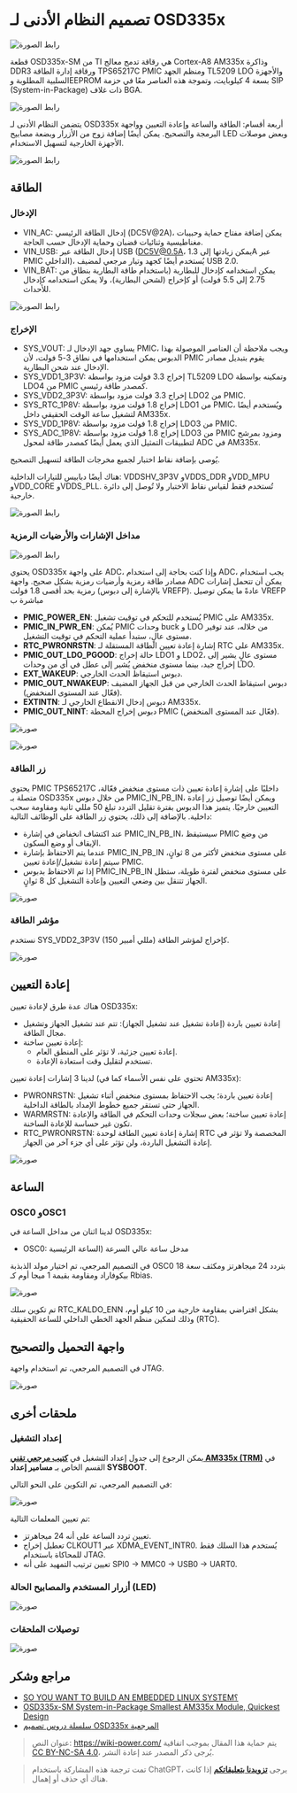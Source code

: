 # تصميم النظام الأدنى لـ OSD335x

![رابط الصورة](https://media.wiki-power.com/img/20211012144907.png)

قطعة OSD335x-SM من TI هي رقاقة تدمج معالج Cortex-A8 AM335x وذاكرة DDR3 ورقاقة إدارة الطاقة TPS65217C PMIC ومنظم الجهد TL5209 LDO والأجهزة السلبية المطلوبة وEEPROM بسعة 4 كيلوبايت، وتموجة هذه العناصر معًا في حزمة SIP (System-in-Package) ذات غلاف BGA.

![رابط الصورة](https://media.wiki-power.com/img/20211012153036.png)

يتضمن النظام الأدنى لـ OSD335x أربعة أقسام: الطاقة والساعة وإعادة التعيين وواجهة البرمجة والتصحيح. يمكن أيضًا إضافة زوج من الأزرار وبضعة مصابيح LED وبعض موصلات الأجهزة الخارجية لتسهيل الاستخدام.

![رابط الصورة](https://media.wiki-power.com/img/20211012155857.png)

## الطاقة

### الإدخال

- VIN_AC: إدخال الطاقة الرئيسي (DC5V@2A)، يمكن إضافة مفتاح حماية وحبيبات مغناطيسية وثنائيات قضبان وحماية الإدخال حسب الحاجة.
- VIN_USB: إدخال الطاقة عبر USB (DC5V@0.5A، يمكن زيادتها إلى 1.3A عبر PMIC الداخلي)، يُستخدم أيضًا كجهد وتيار مرجعي لمضيف USB 2.0.
- VIN_BAT: يمكن استخدامه كإدخال للبطارية (باستخدام طاقة البطارية بنطاق من 2.75 إلى 5.5 فولت) أو كإخراج (لشحن البطارية)، ولا يمكن استخدامه كإدخال للأحداث.

![رابط الصورة](https://media.wiki-power.com/img/20211012173057.png)

### الإخراج

- SYS_VOUT: يساوي جهد الإدخال لـ PMIC، ويجب ملاحظة أن العناصر الموصولة بهذا الدبوس يمكن استخدامها في نطاق 3-5 فولت، لأن PMIC يقوم بتبديل مصادر الإدخال عند شحن البطارية.
- SYS_VDD1_3P3V: إخراج 3.3 فولت مزود بواسطة TL5209 LDO وتمكينه بواسطة LDO4 من PMIC كمصدر طاقة رئيسي.
- SYS_VDD2_3P3V: إخراج 3.3 فولت مزود بواسطة LDO2 من PMIC.
- SYS_RTC_1P8V: إخراج 1.8 فولت مزود بواسطة LDO1 من PMIC، ويُستخدم أيضًا لتشغيل ساعة الوقت الحقيقي داخل AM335x.
- SYS_VDD_1P8V: إخراج 1.8 فولت مزود بواسطة LDO3 من PMIC.
- SYS_ADC_1P8V: إخراج 1.8 فولت مزود بواسطة LDO3 من PMIC ومزود بمرشح لتطبيقات التمثيل الذي يعمل أيضًا كمصدر طاقة لمحول ADC في AM335x.

يُوصى بإضافة نقاط اختبار لجميع مخرجات الطاقة لتسهيل التصحيح.

هناك أيضًا دبابيس للتيارات الداخلية: VDDSHV_3P3V وVDDS_DDR وVDD_MPU وVDD_CORE وVDDS_PLL. تُستخدم فقط لقياس نقاط الاختبار ولا تُوصل إلى دائرة خارجية.

![رابط الصورة](https://media.wiki-power.com/img/20211013142917.png)

### مداخل الإشارات والأرضيات الرمزية

![رابط الصورة](https://media.wiki-power.com/img/20211013143532.png)

يحتوي OSD335x على واجهة ADC، وإذا كنت بحاجة إلى استخدام ADC، يجب استخدام مصادر طاقة رمزية وأرضيات رمزية بشكل صحيح. واجهة ADC يمكن أن تتحمل إشارات رمزية بحد أقصى 1.8 فولت (بالإشارة إلى دبوس VREFP). عادةً ما يمكن توصيل VREFP مباشرة ب

- **PMIC_POWER_EN**: يُستخدم للتحكم في توقيت تشغيل PMIC على AM335x.
- **PMIC_IN_PWR_EN**: يُمكن PMIC وحدات buck و LDO من خلاله، عند توفير مستوى عالٍ، ستبدأ عملية التحكم في توقيت التشغيل.
- **RTC_PWRONRSTN**: إشارة إعادة تعيين الطاقة المستقلة لـ RTC على AM335x.
- **PMIC_OUT_LDO_PGOOD**: حالة إخراج LDO1 و LDO2، مستوى عالٍ يشير إلى إخراج جيد، بينما مستوى منخفض يُشير إلى عطل في أي من وحدات LDO.
- **EXT_WAKEUP**: دبوس استيقاظ الحدث الخارجي.
- **PMIC_OUT_NWAKEUP**: دبوس استيقاظ الحدث الخارجي من قبل الجهاز المضيف (فعّال عند المستوى المنخفض).
- **EXTINTN**: دبوس إدخال الانقطاع الخارجي لـ AM335x.
- **PMIC_OUT_NINT**: دبوس إخراج المحطة PMIC (فعّال عند المستوى المنخفض).

![صورة](https://media.wiki-power.com/img/20211013161927.png)

![صورة](https://media.wiki-power.com/img/20211013163119.png)

### زر الطاقة

يحتوي PMIC TPS65217C داخليًا على إشارة إعادة تعيين ذات مستوى منخفض فعّالة، متصلة بـ OSD335x من خلال دبوس PMIC_IN_PB_IN، ويمكن أيضًا توصيل زر إعادة التعيين خارجيًا. يتميز هذا الدبوس بفترة تقليل التردد تبلغ 50 مللي ثانية ومقاومة سحب داخلية. بالإضافة إلى ذلك، يحتوي زر الطاقة على الوظائف التالية:

- عند اكتشاف انخفاض في إشارة PMIC_IN_PB_IN، سيستيقظ PMIC من وضع الإيقاف أو وضع السكون.
- عندما يتم الاحتفاظ بإشارة PMIC_IN_PB_IN على مستوى منخفض لأكثر من 8 ثوانٍ، سيتم إعادة تشغيل/إعادة تعيين PMIC.
- إذا تم الاحتفاظ بدبوس PMIC_IN_PB_IN على مستوى منخفض لفترة طويلة، ستظل الجهاز تتنقل بين وضعي التعيين وإعادة التشغيل كل 8 ثوانٍ.

![صورة](https://media.wiki-power.com/img/20211013165738.png)

### مؤشر الطاقة

نستخدم SYS_VDD2_3P3V (150 مللي أمبير) كإخراج لمؤشر الطاقة.

![صورة](https://media.wiki-power.com/img/20211014092054.png)

## إعادة التعيين

هناك عدة طرق لإعادة تعيين OSD335x:

- إعادة تعيين باردة (إعادة تشغيل عند تشغيل الجهاز): تتم عند تشغيل الجهاز وتشغيل مجال الطاقة.
- إعادة تعيين ساخنة:
  - إعادة تعيين جزئية، لا تؤثر على المنطق العام.
  - تستخدم لتقليل وقت استعادة الإعادة.

لدينا 3 إشارات إعادة تعيين (تحتوي على نفس الأسماء كما في AM335x):

- PWRONRSTN: إعادة تعيين باردة؛ يجب الاحتفاظ بمستوى منخفض أثناء تشغيل الجهاز حتى تستقر جميع خطوط الإمداد بالطاقة الداخلية.
- WARMRSTN: إعادة تعيين ساخنة؛ بعض سجلات وحدات التحكم في الطاقة والإعادة تكون غير حساسة للإعادة الساخنة.
- RTC_PWRONRSTN: إشارة إعادة تعيين الطاقة لوحدة RTC المخصصة ولا تؤثر في إعادة التشغيل الباردة، ولن تؤثر على أي جزء آخر من الجهاز.

![صورة](https://media.wiki-power.com/img/20211014105556.png)

## الساعة

### OSC0 وOSC1

لدينا اثنان من مداخل الساعة في OSD335x:

- OSC0: مدخل ساعة عالي السرعة (الساعة الرئيسية

في التصميم المرجعي، تم اختيار مولد الذبذبة OSC0 بتردد 24 ميجاهرتز ومكثف سعة 18 بيكوفاراد ومقاومة بقيمة 1 ميجا أوم كـ Rbias.

![صورة](https://media.wiki-power.com/img/20211014101932.png)

تم تكوين سلك RTC_KALDO_ENN بشكل افتراضي بمقاومة خارجية من 10 كيلو أوم، وذلك لتمكين منظم الجهد الخطي الداخلي للساعة الحقيقية (RTC).

## واجهة التحميل والتصحيح

في التصميم المرجعي، تم استخدام واجهة JTAG.

![صورة](https://octavosystems.com/octavosystems.com/wp-content/uploads/2017/07/JTAG.jpg)

## ملحقات أخرى

### إعداد التشغيل

يمكن الرجوع إلى جدول إعداد التشغيل في [**كتيب مرجعي تقني AM335x (TRM)**](http://www.ti.com/lit/pdf/spruh73) في القسم الخاص بـ **مسامير إعداد SYSBOOT**.

في التصميم المرجعي، تم التكوين على النحو التالي:

![صورة](https://media.wiki-power.com/img/20211014110132.png)

تم تعيين المعلمات التالية:

- تعيين تردد الساعة على أنه 24 ميجاهرتز.
- تعطيل إخراج CLKOUT1 عبر XDMA_EVENT_INTR0. يُستخدم هذا السلك فقط للمحاكاة باستخدام JTAG.
- تعيين ترتيب التمهيد على أنه SPI0 -> MMC0 -> USB0 -> UART0.

### أزرار المستخدم والمصابيح الحالة (LED)

![صورة](https://media.wiki-power.com/img/20211014110906.png)

### توصيلات الملحقات

![صورة](https://media.wiki-power.com/img/20211014110947.png)

## مراجع وشكر

- [SO YOU WANT TO BUILD AN EMBEDDED LINUX SYSTEM؟](https://jaycarlson.net/embedded-linux/#)
- [OSD335x-SM System-in-Package Smallest AM335x Module, Quickest Design](https://octavosystems.com/octavo_products/osd335x-sm/#Technical%20Documents)
- [سلسلة دروس تصميم OSD335x المرجعية](https://octavosystems.com/app_notes/osd335x-design-tutorial/)

> عنوان النص: <https://wiki-power.com/>
> يتم حماية هذا المقال بموجب اتفاقية [CC BY-NC-SA 4.0](https://creativecommons.org/licenses/by/4.0/deed.zh)، يُرجى ذكر المصدر عند إعادة النشر.

> تمت ترجمة هذه المشاركة باستخدام ChatGPT، يرجى [**تزويدنا بتعليقاتكم**](https://github.com/linyuxuanlin/Wiki_MkDocs/issues/new) إذا كانت هناك أي حذف أو إهمال.
